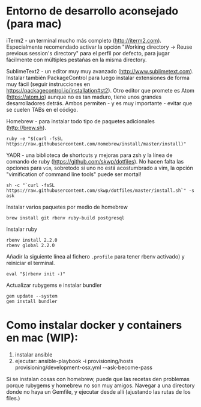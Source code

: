 Entorno de desarrollo aconsejado (para mac)
===========================================

iTerm2 - un terminal mucho más completo (<http://iterm2.com>). Especialmente recomendado activar
la opción "Working directory -> Reuse previous session's directory" para el perfil por defecto,
para jugar fácilmente con múltiples pestañas en la misma directory.

SublimeText2 - un editor muy muy avanzado (<http://www.sublimetext.com>). Instalar también
PackageControl para luego instalar extensiones de forma muy fácil (seguir instrucciones en
<https://packagecontrol.io/installation#st2>). Otro editor que promete es Atom (<https://atom.io>)
aunque no es tan maduro, tiene unos grandes desarrolladores detrás. Ambos permiten - y es muy
importante - evitar que se cuelen TABs en el código.

Homebrew - para instalar todo tipo de paquetes adicionales (<http://brew.sh>).

    ruby -e "$(curl -fsSL https://raw.githubusercontent.com/Homebrew/install/master/install)"

YADR - una biblioteca de shortcuts y mejoras para zsh y la línea de comando de ruby
(<https://github.com/skwp/dotfiles>). No hacen falta las opciones para `vim`, sobretodo si uno
no está acostumbrado a vim, la opción "vimification of command line tools" puede ser mortal!

    sh -c "`curl -fsSL https://raw.githubusercontent.com/skwp/dotfiles/master/install.sh`" -s ask
    
Instalar varios paquetes por medio de homebrew

    brew install git rbenv ruby-build postgresql
    
Instalar ruby

    rbenv install 2.2.0
    rbenv global 2.2.0
    
Añadir la siguiente línea al fichero `.profile` para tener rbenv activado) y reiniciar
el terminal.

    eval "$(rbenv init -)"


Actualizar rubygems e instalar bundler

    gem update --system
    gem install bundler
    

Como instalar docker y containers en mac (WIP):
===============================================

1. instalar ansible
2. ejecutar:
        ansible-playbook -i provisioning/hosts provisioning/development-osx.yml --ask-become-pass

Si se instalan cosas con homebrew, puede que las recetas den problemas porque
rubygems y homebrew no son muy amigos. Navegar a una directory donde no haya un
Gemfile, y ejecutar desde allí (ajustando las rutas de los files.)
